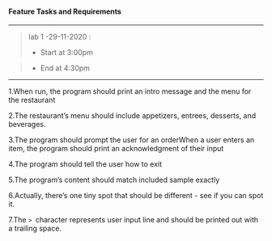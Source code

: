 #### Feature Tasks and Requirements

-----------------
> lab 1 -29-11-2020 :
>+ Start at 3:00pm

>+ End at 4:30pm
-----------------
1.When run, the program should print an intro message and the menu for the restaurant

2.The restaurant’s menu should include appetizers, entrees, desserts, and beverages.

3.The program should prompt the user for an orderWhen a user enters an item, the program should print an acknowledgment of their input

4.The program should tell the user how to exit

5.The program’s content should match included sample exactly

6.Actually, there’s one tiny spot that should be different - see if you can spot it.

7.The `> `character represents user input line and should be printed out with a trailing space.

